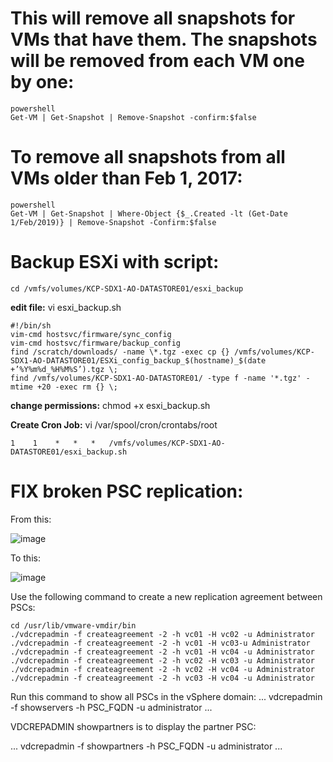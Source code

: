 # This will remove all snapshots for VMs that have them. The snapshots will be removed from each VM one by one:
```
powershell
Get-VM | Get-Snapshot | Remove-Snapshot -confirm:$false
```

# To remove all snapshots from all VMs older than Feb 1, 2017:
```
powershell
Get-VM | Get-Snapshot | Where-Object {$_.Created -lt (Get-Date 1/Feb/2019)} | Remove-Snapshot -Confirm:$false
```

# Backup ESXi with script:
```
cd /vmfs/volumes/KCP-SDX1-AO-DATASTORE01/esxi_backup
```
**edit file:**  vi esxi_backup.sh

```
#!/bin/sh
vim-cmd hostsvc/firmware/sync_config
vim-cmd hostsvc/firmware/backup_config
find /scratch/downloads/ -name \*.tgz -exec cp {} /vmfs/volumes/KCP-SDX1-AO-DATASTORE01/ESXi_config_backup_$(hostname)_$(date +’%Y%m%d_%H%M%S’).tgz \;
find /vmfs/volumes/KCP-SDX1-AO-DATASTORE01/ -type f -name '*.tgz' -mtime +20 -exec rm {} \;
```

**change permissions:**  chmod +x esxi_backup.sh

**Create Cron Job:** vi /var/spool/cron/crontabs/root

```
1    1    *   *   *   /vmfs/volumes/KCP-SDX1-AO-DATASTORE01/esxi_backup.sh
```
# FIX broken PSC replication:
From this:

![image](https://user-images.githubusercontent.com/44606412/187523956-9069cc8a-ac33-43bf-ac6e-392d769b1aac.png)


To this:

![image](https://user-images.githubusercontent.com/44606412/187520586-7a4c0056-194d-46f8-bf56-ce341086578e.png)

Use the following command to create a new replication agreement between PSCs:

```
cd /usr/lib/vmware-vmdir/bin
./vdcrepadmin -f createagreement -2 -h vc01 -H vc02 -u Administrator
./vdcrepadmin -f createagreement -2 -h vc01 -H vc03-u Administrator
./vdcrepadmin -f createagreement -2 -h vc01 -H vc04 -u Administrator
./vdcrepadmin -f createagreement -2 -h vc02 -H vc03 -u Administrator
./vdcrepadmin -f createagreement -2 -h vc02 -H vc04 -u Administrator
./vdcrepadmin -f createagreement -2 -h vc03 -H vc04 -u Administrator
```
Run this command to show all PSCs in the vSphere domain:
...
vdcrepadmin -f showservers -h PSC_FQDN -u administrator
...

VDCREPADMIN showpartners is to display the partner PSC:

...
vdcrepadmin -f showpartners -h PSC_FQDN -u administrator
...
